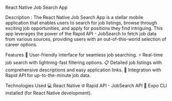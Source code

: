 React Native Job Search App

Description : The React Native Job Search App is a stellar mobile application that enables users to search for job listings, browse through exciting job opportunities, and apply for positions they find intriguing. This app leverages the power of the Rapid API - JobSearch to fetch job data from various sources, providing users with an out-of-this-world selection of career options.

Features 📱 User-friendly interface for seamless job searching. ⚡ Real-time job search with lightning-fast filtering options. 📋 Detailed job listings with comprehensive descriptions and easy application links. 🚀 Integration with Rapid API for up-to-the-minute job data.

Technologies Used 💻 React Native 🌐 Rapid API - JobSearch API 🔧 Expo CLI installed (for React Native development).
